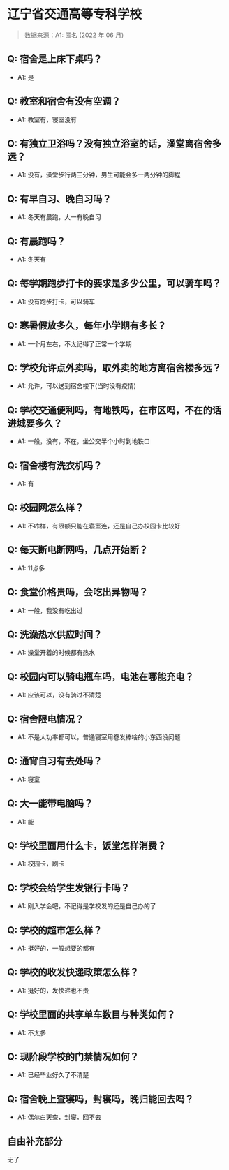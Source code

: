 # 辽宁省交通高等专科学校

> 数据来源：A1: 匿名 (2022 年 06 月)

## Q: 宿舍是上床下桌吗？

- A1: 是

## Q: 教室和宿舍有没有空调？

- A1: 教室有，寝室没有

## Q: 有独立卫浴吗？没有独立浴室的话，澡堂离宿舍多远？

- A1: 没有，澡堂步行两三分钟，男生可能会多一两分钟的脚程

## Q: 有早自习、晚自习吗？

- A1: 冬天有晨跑，大一有晚自习

## Q: 有晨跑吗？

- A1: 冬天有

## Q: 每学期跑步打卡的要求是多少公里，可以骑车吗？

- A1: 没有跑步打卡，可以骑车

## Q: 寒暑假放多久，每年小学期有多长？

- A1: 一个月左右，不太记得了正常一个学期

## Q: 学校允许点外卖吗，取外卖的地方离宿舍楼多远？

- A1: 允许，可以送到宿舍楼下(当时没有疫情)

## Q: 学校交通便利吗，有地铁吗，在市区吗，不在的话进城要多久？

- A1: 一般，没有，不在，坐公交半个小时到地铁口

## Q: 宿舍楼有洗衣机吗？

- A1: 有

## Q: 校园网怎么样？

- A1: 不咋样，有限额只能在寝室连，还是自己办校园卡比较好

## Q: 每天断电断网吗，几点开始断？

- A1: 11点多

## Q: 食堂价格贵吗，会吃出异物吗？

- A1: 一般，我没有吃出过

## Q: 洗澡热水供应时间？

- A1: 澡堂开着的时候都有热水

## Q: 校园内可以骑电瓶车吗，电池在哪能充电？

- A1: 应该可以，没有骑过不清楚

## Q: 宿舍限电情况？

- A1: 不是大功率都可以，普通寝室用卷发棒啥的小东西没问题

## Q: 通宵自习有去处吗？

- A1: 寝室

## Q: 大一能带电脑吗？

- A1: 能

## Q: 学校里面用什么卡，饭堂怎样消费？

- A1: 校园卡，刷卡

## Q: 学校会给学生发银行卡吗？

- A1: 刚入学会吧，不记得是学校发的还是自己办的了

## Q: 学校的超市怎么样？

- A1: 挺好的，一般想要的都有

## Q: 学校的收发快递政策怎么样？

- A1: 挺好的，发快递也不贵

## Q: 学校里面的共享单车数目与种类如何？

- A1: 不太多

## Q: 现阶段学校的门禁情况如何？

- A1: 已经毕业好久了不清楚

## Q: 宿舍晚上查寝吗，封寝吗，晚归能回去吗？

- A1: 偶尔白天查，封寝，回不去

## 自由补充部分

无了
